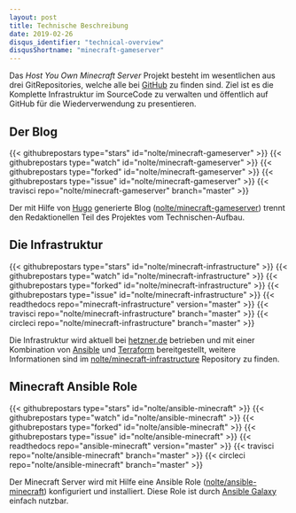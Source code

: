 ```yaml
---
layout: post
title: Technische Beschreibung
date: 2019-02-26
disqus_identifier: "technical-overview"
disqusShortname: "minecraft-gameserver"
---
```


Das *Host You Own Minecraft Server* Projekt besteht im wesentlichen aus drei GitRepositories, welche alle bei [GitHub](https://github.com/nolte?utf8=%E2%9C%93&tab=repositories&q=minecraft&type=&language=) zu finden sind. Ziel ist es die Komplette Infrastruktur im SourceCode zu verwalten und öffentlich auf GitHub für die Wiederverwendung zu presentieren.

## Der Blog

{{< githubrepostars type="stars" id="nolte/minecraft-gameserver" >}}
{{< githubrepostars type="watch" id="nolte/minecraft-gameserver" >}}
{{< githubrepostars type="forked" id="nolte/minecraft-gameserver" >}}
{{< githubrepostars type="issue" id="nolte/minecraft-gameserver" >}}
{{< travisci repo="nolte/minecraft-gameserver" branch="master" >}}

Der mit Hilfe von [Hugo](https://gohugo.io) generierte Blog ([nolte/minecraft-gameserver](https://github.com/nolte/minecraft-gameserver)) trennt den Redaktionellen Teil des Projektes vom Technischen-Aufbau.

## Die Infrastruktur

{{< githubrepostars type="stars" id="nolte/minecraft-infrastructure" >}}
{{< githubrepostars type="watch" id="nolte/minecraft-infrastructure" >}}
{{< githubrepostars type="forked" id="nolte/minecraft-infrastructure" >}}
{{< githubrepostars type="issue" id="nolte/minecraft-infrastructure" >}}
{{< readthedocs repo="minecraft-infrastructure" version="master" >}}
{{< travisci repo="nolte/minecraft-infrastructure" branch="master" >}}
{{< circleci repo="nolte/minecraft-infrastructure" branch="master" >}}

Die Infrastruktur wird aktuell bei [hetzner.de](https://hetzner.de/cloud) betrieben und mit einer Kombination von [Ansible](https://www.ansible.com/) und [Terraform](https://www.terraform.io/) bereitgestellt, weitere Informationen sind im [nolte/minecraft-infrastructure](https://github.com/nolte/minecraft-infrastructure) Repository zu finden.

## Minecraft Ansible Role

{{< githubrepostars type="stars" id="nolte/ansible-minecraft" >}}
{{< githubrepostars type="watch" id="nolte/ansible-minecraft" >}}
{{< githubrepostars type="forked" id="nolte/ansible-minecraft" >}}
{{< githubrepostars type="issue" id="nolte/ansible-minecraft" >}}
{{< readthedocs repo="ansible-minecraft" version="master" >}}
{{< travisci repo="nolte/ansible-minecraft" branch="master" >}}
{{< circleci repo="nolte/ansible-minecraft" branch="master" >}}

Der Minecraft Server wird mit Hilfe eine Ansible Role ([nolte/ansible-minecraft](https://github.com/nolte/ansible-minecraft)) konfiguriert und installiert. Diese Role ist durch [Ansible Galaxy](https://galaxy.ansible.com/nolte/minecraft) einfach nutzbar.
